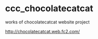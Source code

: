 # ccc_chocolatecatcat

works of chocolatecatcat website project

http://chocolatecatcat.web.fc2.com/

